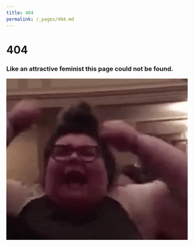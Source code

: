 ```yaml
---
title: 404
permalink: /_pages/404.md
---
```


# 404
### Like an attractive feminist this page could not be found.
![KEEP YOUR HATE SPEECH OUT OF THIS CAMPUS!!!](trigglypuff.gif)